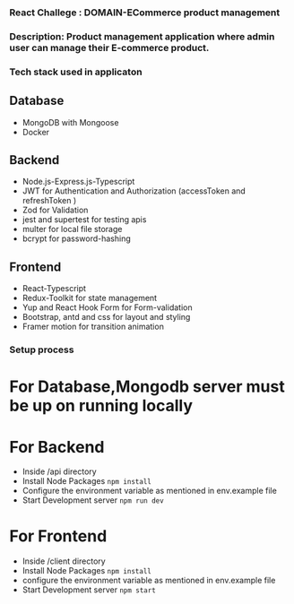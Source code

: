 ### React Challege : DOMAIN-ECommerce product management

### Description: Product management application where admin user can manage their E-commerce product.

### Tech stack used in applicaton

## Database

- MongoDB with Mongoose
- Docker

## Backend

- Node.js-Express.js-Typescript
- JWT for Authentication and Authorization (accessToken and refreshToken )
- Zod for Validation
- jest and supertest for testing apis
- multer for local file storage
- bcrypt for password-hashing

## Frontend

- React-Typescript
- Redux-Toolkit for state management
- Yup and React Hook Form for Form-validation
- Bootstrap, antd and css for layout and styling
- Framer motion for transition animation

### Setup process

# For Database,Mongodb server must be up on running locally

# For Backend

- Inside /api directory
- Install Node Packages
  `npm install`
- Configure the environment variable as mentioned in env.example file
- Start Development server
  `npm run dev`

# For Frontend

- Inside /client directory
- Install Node Packages
  `npm install`
- configure the environment variable as mentioned in env.example file
- Start Development server
  `npm start`
